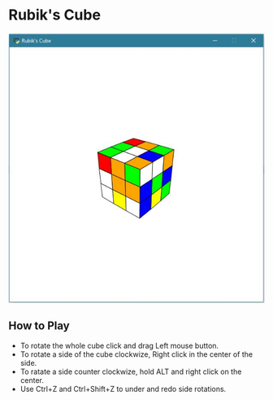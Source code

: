 # Rubik's Cube
![screenshot](screenshots/screenshot01.JPG)

## How to Play

* To rotate the whole cube click and drag Left mouse button.
* To rotate a side of the cube clockwize, Right click in the center of the side.
* To ratate a side counter clockwize, hold ALT and right click on the center.
* Use Ctrl+Z and Ctrl+Shift+Z to under and redo side rotations.
